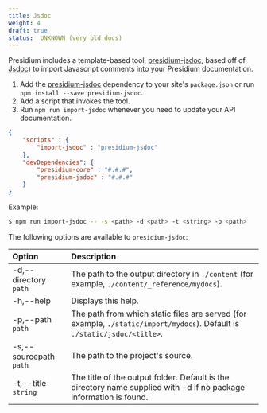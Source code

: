 ```yaml
---
title: Jsdoc
weight: 4
draft: true
status:  UNKNOWN (very old docs)
---
```


Presidium includes a template-based tool, [presidium-jsdoc](https://www.npmjs.com/package/presidium-jsdoc), based off of [Jsdoc](http://usejsdoc.org/)) to import Javascript comments into your Presidium documentation.

1. Add the [presidium-jsdoc](https://www.npmjs.com/package/presidium-jsdoc) dependency to your site's `package.json` or run `npm install --save presidium-jsdoc`.
1. Add a script that invokes the tool.
1. Run `npm run import-jsdoc` whenever you need to update your API documentation.

```json
{
    "scripts" : {
        "import-jsdoc" : "presidium-jsdoc"
    },
    "devDependencies": {
        "presidium-core" : "#.#.#",
        "presidium-jsdoc" : "#.#.#"
    }
}
```

Example:

```sh
$ npm run import-jsdoc -- -s <path> -d <path> -t <string> -p <path>
```

The following options are available to `presidium-jsdoc`:

| Option | Description
|:---|:---
| -d,--directory `path`                      | The path to the output directory in `./content` (for example, `./content/_reference/mydocs`).
| -h,--help                                  | Displays this help.
| -p,--path `path`                           | The path from which static files are served (for example, `./static/import/mydocs`). Default is `./static/jsdoc/<title>`.
| -s,--sourcepath `path`                     | The path to the project's source.
| -t,--title `string`                        | The title of the output folder. Default is the directory name supplied with -d if no package information is found.
